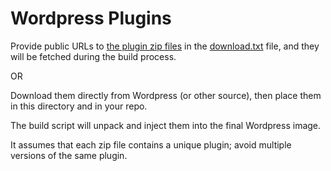 # Wordpress Plugins
Provide public URLs to [the plugin zip files](https://wordpress.org/plugins/) in the [download.txt](download.txt) file, and they will be fetched during the build process.

OR

Download them directly from Wordpress (or other source), then place them in this directory and in your repo.

The build script will unpack and inject them into the final Wordpress image.

It assumes that each zip file contains a unique plugin; avoid multiple versions of the same plugin.